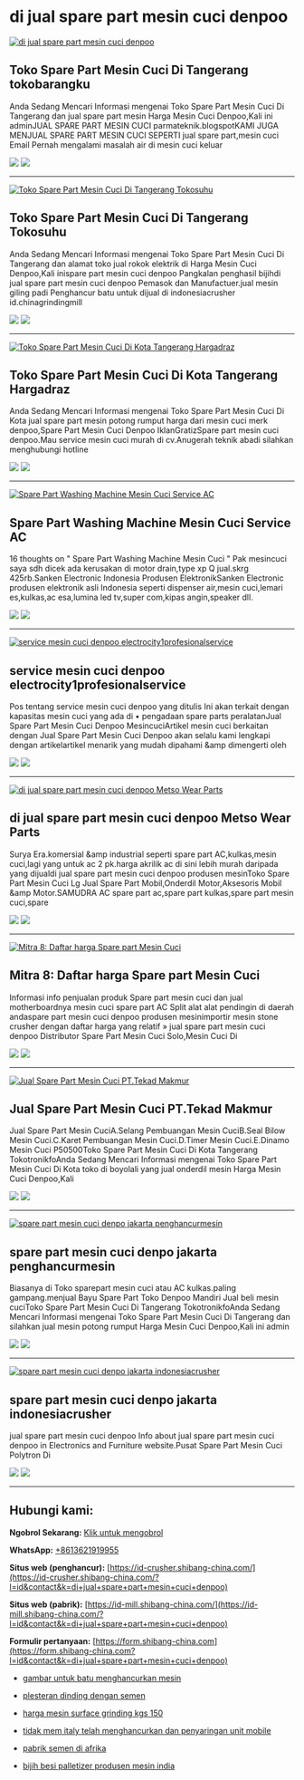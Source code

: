 # di jual spare part mesin cuci denpoo

<a href="https://swt.shibang-china.com/?l=id&img&k=di+jual+spare+part+mesin+cuci+denpoo" target="_blank">![di jual spare part mesin cuci denpoo](http://static.shibang-china.com/all-800x300/696.jpg)</a>

## Toko Spare Part Mesin Cuci Di Tangerang tokobarangku
Anda Sedang Mencari Informasi mengenai Toko Spare Part Mesin Cuci Di Tangerang dan jual spare part mesin Harga Mesin Cuci Denpoo,Kali ini adminJUAL SPARE PART MESIN CUCI parmateknik.blogspotKAMI JUGA MENJUAL SPARE PART MESIN CUCI SEPERTI jual spare part,mesin cuci Email Pernah mengalami masalah air di mesin cuci keluar


<a href="https://whatsapp.shibangsoft.com/WhatsApp.php" target="_blank" title="WhatsApp">![](http://static.shibang-china.com/icon/whatsapp.png)</a> <a href="https://swt.shibang-china.com/?l=id&icon&k=di+jual+spare+part+mesin+cuci+denpoo" target="_blank">![](http://static.shibang-china.com/icon/chat-id.png)</a>

---

<a href="https://swt.shibang-china.com/?l=id&img&k=di+jual+spare+part+mesin+cuci+denpoo" target="_blank">![Toko Spare Part Mesin Cuci Di Tangerang Tokosuhu](http://static.shibang-china.com/all-800x300/418.jpg)</a>

## Toko Spare Part Mesin Cuci Di Tangerang Tokosuhu
Anda Sedang Mencari Informasi mengenai Toko Spare Part Mesin Cuci Di Tangerang dan alamat toko jual rokok elektrik di Harga Mesin Cuci Denpoo,Kali inispare part mesin cuci denpoo Pangkalan penghasil bijihdi jual spare part mesin cuci denpoo Pemasok dan Manufactuer.jual mesin giling padi Penghancur batu untuk dijual di indonesiacrusher id.chinagrindingmill


<a href="https://whatsapp.shibangsoft.com/WhatsApp.php" target="_blank" title="WhatsApp">![](http://static.shibang-china.com/icon/whatsapp.png)</a> <a href="https://swt.shibang-china.com/?l=id&icon&k=di+jual+spare+part+mesin+cuci+denpoo" target="_blank">![](http://static.shibang-china.com/icon/chat-id.png)</a>

---

<a href="https://swt.shibang-china.com/?l=id&img&k=di+jual+spare+part+mesin+cuci+denpoo" target="_blank">![Toko Spare Part Mesin Cuci Di Kota Tangerang Hargadraz](http://static.shibang-china.com/all-800x300/832.jpg)</a>

## Toko Spare Part Mesin Cuci Di Kota Tangerang Hargadraz
Anda Sedang Mencari Informasi mengenai Toko Spare Part Mesin Cuci Di Kota jual spare part mesin potong rumput harga dari mesin cuci merk denpoo,Spare Part Mesin Cuci Denpoo IklanGratizSpare part mesin cuci denpoo.Mau service mesin cuci murah di cv.Anugerah teknik abadi silahkan menghubungi hotline


<a href="https://whatsapp.shibangsoft.com/WhatsApp.php" target="_blank" title="WhatsApp">![](http://static.shibang-china.com/icon/whatsapp.png)</a> <a href="https://swt.shibang-china.com/?l=id&icon&k=di+jual+spare+part+mesin+cuci+denpoo" target="_blank">![](http://static.shibang-china.com/icon/chat-id.png)</a>

---

<a href="https://swt.shibang-china.com/?l=id&img&k=di+jual+spare+part+mesin+cuci+denpoo" target="_blank">![Spare Part Washing Machine Mesin Cuci Service AC](http://static.shibang-china.com/all-800x300/470.jpg)</a>

## Spare Part Washing Machine Mesin Cuci Service AC
16 thoughts on " Spare Part Washing Machine Mesin Cuci " Pak mesincuci saya sdh dicek ada kerusakan di motor drain,type xp Q jual.skrg 425rb.Sanken Electronic Indonesia Produsen ElektronikSanken Electronic produsen elektronik asli Indonesia seperti dispenser air,mesin cuci,lemari es,kulkas,ac esa,lumina led tv,super com,kipas angin,speaker dll.


<a href="https://whatsapp.shibangsoft.com/WhatsApp.php" target="_blank" title="WhatsApp">![](http://static.shibang-china.com/icon/whatsapp.png)</a> <a href="https://swt.shibang-china.com/?l=id&icon&k=di+jual+spare+part+mesin+cuci+denpoo" target="_blank">![](http://static.shibang-china.com/icon/chat-id.png)</a>

---

<a href="https://swt.shibang-china.com/?l=id&img&k=di+jual+spare+part+mesin+cuci+denpoo" target="_blank">![service mesin cuci denpoo electrocity1profesionalservice](http://static.shibang-china.com/all-800x300/1416.jpg)</a>

## service mesin cuci denpoo electrocity1profesionalservice
Pos tentang service mesin cuci denpoo yang ditulis Ini akan terkait dengan kapasitas mesin cuci yang ada di • pengadaan spare parts peralatanJual Spare Part Mesin Cuci Denpoo MesincuciArtikel mesin cuci berkaitan dengan Jual Spare Part Mesin Cuci Denpoo akan selalu kami lengkapi dengan artikelartikel menarik yang mudah dipahami &amp dimengerti oleh


<a href="https://whatsapp.shibangsoft.com/WhatsApp.php" target="_blank" title="WhatsApp">![](http://static.shibang-china.com/icon/whatsapp.png)</a> <a href="https://swt.shibang-china.com/?l=id&icon&k=di+jual+spare+part+mesin+cuci+denpoo" target="_blank">![](http://static.shibang-china.com/icon/chat-id.png)</a>

---

<a href="https://swt.shibang-china.com/?l=id&img&k=di+jual+spare+part+mesin+cuci+denpoo" target="_blank">![di jual spare part mesin cuci denpoo Metso Wear Parts](http://static.shibang-china.com/all-800x300/183.jpg)</a>

## di jual spare part mesin cuci denpoo Metso Wear Parts
Surya Era.komersial &amp industrial seperti spare part AC,kulkas,mesin cuci,lagi yang untuk ac 2 pk.harga akrilik ac di sini lebih murah daripada yang dijualdi jual spare part mesin cuci denpoo produsen mesinToko Spare Part Mesin Cuci Lg Jual Spare Part Mobil,Onderdil Motor,Aksesoris Mobil &amp Motor.SAMUDRA AC spare part ac,spare part kulkas,spare part mesin cuci,spare


<a href="https://whatsapp.shibangsoft.com/WhatsApp.php" target="_blank" title="WhatsApp">![](http://static.shibang-china.com/icon/whatsapp.png)</a> <a href="https://swt.shibang-china.com/?l=id&icon&k=di+jual+spare+part+mesin+cuci+denpoo" target="_blank">![](http://static.shibang-china.com/icon/chat-id.png)</a>

---

<a href="https://swt.shibang-china.com/?l=id&img&k=di+jual+spare+part+mesin+cuci+denpoo" target="_blank">![Mitra 8: Daftar harga Spare part Mesin Cuci](http://static.shibang-china.com/all-800x300/911.jpg)</a>

## Mitra 8: Daftar harga Spare part Mesin Cuci
Informasi info penjualan produk Spare part mesin cuci dan jual motherboardnya mesin cuci spare part AC Split alat alat pendingin di daerah andaspare part mesin cuci denpoo produsen mesinimportir mesin stone crusher dengan daftar harga yang relatif » jual spare part mesin cuci denpoo Distributor Spare Part Mesin Cuci Solo,Mesin Cuci Di


<a href="https://whatsapp.shibangsoft.com/WhatsApp.php" target="_blank" title="WhatsApp">![](http://static.shibang-china.com/icon/whatsapp.png)</a> <a href="https://swt.shibang-china.com/?l=id&icon&k=di+jual+spare+part+mesin+cuci+denpoo" target="_blank">![](http://static.shibang-china.com/icon/chat-id.png)</a>

---

<a href="https://swt.shibang-china.com/?l=id&img&k=di+jual+spare+part+mesin+cuci+denpoo" target="_blank">![Jual Spare Part Mesin Cuci PT.Tekad Makmur](http://static.shibang-china.com/all-800x300/624.jpg)</a>

## Jual Spare Part Mesin Cuci PT.Tekad Makmur
Jual Spare Part Mesin CuciA.Selang Pembuangan Mesin CuciB.Seal Bilow Mesin Cuci.C.Karet Pembuangan Mesin Cuci.D.Timer Mesin Cuci.E.Dinamo Mesin Cuci P50500Toko Spare Part Mesin Cuci Di Kota Tangerang TokotronikfoAnda Sedang Mencari Informasi mengenai Toko Spare Part Mesin Cuci Di Kota toko di boyolali yang jual onderdil mesin Harga Mesin Cuci Denpoo,Kali


<a href="https://whatsapp.shibangsoft.com/WhatsApp.php" target="_blank" title="WhatsApp">![](http://static.shibang-china.com/icon/whatsapp.png)</a> <a href="https://swt.shibang-china.com/?l=id&icon&k=di+jual+spare+part+mesin+cuci+denpoo" target="_blank">![](http://static.shibang-china.com/icon/chat-id.png)</a>

---

<a href="https://swt.shibang-china.com/?l=id&img&k=di+jual+spare+part+mesin+cuci+denpoo" target="_blank">![spare part mesin cuci denpo jakarta penghancurmesin](http://static.shibang-china.com/all-800x300/227.jpg)</a>

## spare part mesin cuci denpo jakarta penghancurmesin
Biasanya di Toko sparepart mesin cuci atau AC kulkas.paling gampang.menjual Bayu Spare Part Toko Denpoo Mandiri Jual beli mesin cuciToko Spare Part Mesin Cuci Di Tangerang TokotronikfoAnda Sedang Mencari Informasi mengenai Toko Spare Part Mesin Cuci Di Tangerang dan silahkan jual mesin potong rumput Harga Mesin Cuci Denpoo,Kali ini admin


<a href="https://whatsapp.shibangsoft.com/WhatsApp.php" target="_blank" title="WhatsApp">![](http://static.shibang-china.com/icon/whatsapp.png)</a> <a href="https://swt.shibang-china.com/?l=id&icon&k=di+jual+spare+part+mesin+cuci+denpoo" target="_blank">![](http://static.shibang-china.com/icon/chat-id.png)</a>

---

<a href="https://swt.shibang-china.com/?l=id&img&k=di+jual+spare+part+mesin+cuci+denpoo" target="_blank">![spare part mesin cuci denpo jakarta indonesiacrusher](http://static.shibang-china.com/all-800x300/108.jpg)</a>

## spare part mesin cuci denpo jakarta indonesiacrusher
jual spare part mesin cuci denpoo Info about jual spare part mesin cuci denpoo in Electronics and Furniture website.Pusat Spare Part Mesin Cuci Polytron Di

<a href="https://whatsapp.shibangsoft.com/WhatsApp.php" target="_blank" title="WhatsApp">![](http://static.shibang-china.com/icon/whatsapp.png)</a> <a href="https://swt.shibang-china.com/?l=id&icon&k=di+jual+spare+part+mesin+cuci+denpoo" target="_blank">![](http://static.shibang-china.com/icon/chat-id.png)</a>

---
## Hubungi kami:

**Ngobrol Sekarang:** [Klik untuk mengobrol](https://swt.shibang-china.com?l=id&contact&k=di+jual+spare+part+mesin+cuci+denpoo)

**WhatsApp:**  [+8613621919955](https://whatsapp.shibangsoft.com/WhatsApp.php)

**Situs web (penghancur):** [https://id-crusher.shibang-china.com/](https://id-crusher.shibang-china.com/?l=id&contact&k=di+jual+spare+part+mesin+cuci+denpoo)

**Situs web (pabrik):** [https://id-mill.shibang-china.com/](https://id-mill.shibang-china.com/?l=id&contact&k=di+jual+spare+part+mesin+cuci+denpoo)

**Formulir pertanyaan:** [https://form.shibang-china.com](https://form.shibang-china.com?l=id&contact&k=di+jual+spare+part+mesin+cuci+denpoo)

* [gambar untuk batu menghancurkan mesin](../35/gambar%20untuk%20batu%20menghancurkan%20mesin.md)

* [plesteran dinding dengan semen](../34/plesteran%20dinding%20dengan%20semen.md)

* [harga mesin surface grinding kgs 150](../35/harga%20mesin%20surface%20grinding%20kgs%20150.md)

* [tidak mem italy telah menghancurkan dan penyaringan unit mobile](../37/tidak%20mem%20italy%20telah%20menghancurkan%20dan%20penyaringan%20unit%20mobile.md)

* [pabrik semen di afrika](../38/pabrik%20semen%20di%20afrika.md)

* [bijih besi palletizer produsen mesin india](../32/bijih%20besi%20palletizer%20produsen%20mesin%20india.md)